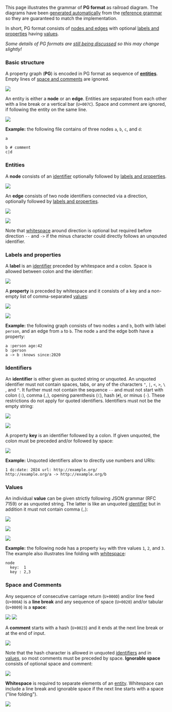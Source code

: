 This page illustrates the grammar of **PG format** as railroad diagram. The diagrams have been [generated automatically](https://github.com/peggyjs/peggy-tracks) from the [reference grammar](../src/pg.pegjs) so they are guaranteed to match the implementation.

In short, PG format consists of [nodes and edges](#entities) with optional
[labels and properties](#labels-and-properties) having [values](#values).

*Some details of PG formats are [still being discussed](https://github.com/pg-format/pg-formatter/discussions) so this may change slightly!*


### Basic structure

A property graph (**PG**) is encoded in PG format as sequence of
[**entities**](#entities). Empty lines of [space and
comments](#space-and-comments) are ignored.

![](PG.svg)

An entity is either a **node** or an **edge**. Entities are separated from each
other with a line break or a vertical bar (`U+007C`). Space and comment are
ignored, if following the entity on the same line.

![](Entity.svg)

**Example:** the following file contains of three nodes `a`, `b`, `c`, and `d`:

~~~pg
a

b # comment
c|d
~~~


### Entities

A **node** consists of an [identifier](#identifiers) optionally followed by
[labels and properties](#labels-and-properties).

![](Node.svg)

An **edge** consists of two node identifiers connected via a direction,
optionally followed by [labels and properties](#labels-and-properties).

![](Edge.svg)

![](Direction.svg)

Note that [whitespace](#space-and-comments) around direction is optional 
but required before direction `--` and `->` if the minus character could
directly follows an unqouted identifier.


### Labels and properties

A **label** is an [identifier](#identifiers) preceded by whitespace and a colon.
Space is allowed between colon and the identifier:

![](Label.svg)

A **property** is preceded by whitespace and it consists of a key and
a non-empty list of comma-separated [values](#values):

![](Property.svg)

![](ValueList.svg)

**Example:** the following graph consists of two nodes `a` and `b`, both with label
`person`, and an edge from `a` to `b`. The node `a` and the edge both have
a property:

~~~pg
a :person age:42
b :person
a -> b :knows since:2020
~~~


### Identifiers

An **identifier** is either given as quoted string or unquoted. An unquoted
identifier must not contain spaces, tabs, or any of the characters `"`, `|`,
`<`, `>`, `\ `, and `^`. It further must not contain the sequence `--` and must
not start with colon (`:`), comma (`,`), opening parenthesis (`(`), hash (`#`),
or minus (`-`). These restrictions do not apply for quoted identifiers.
Identifiers must not be the empty string:

![](Identifier.svg)

![](UnquotedIdentifier-1.svg)

A property **key** is an identifier followed by a colon. If given unquoted, the
colon must be preceded and/or followed by space:

![](Key.svg)

**Example:** Unquoted identifiers allow to directly use numbers and URIs:

~~~pg
1 dc:date: 2024 url: http://example.org/ 
http://example.org/a -> http://example.org/b 
~~~


### Values

An individual **value** can be given strictly following JSON grammar (RFC 7159)
or as unquoted string. The latter is like an unquoted [identifier](#identifiers)
but in addition it must not contain comma (`,`):

![](Value-1.svg)

![](Number-2.svg)

![](QuotedString-4.svg)


**Example:** the following node has a property `key` with thre values `1`, `2`,
and `3`. The example also illustrates line folding with
[whitespace](#spaces-and-comments):

~~~pg
node
  key:  1
  key : 2,3
~~~


### Space and Comments

Any sequence of consecutive carriage return (`U+000D`) and/or line feed
(`U+000A`) is a **line break** and any sequence of space (`U+0020`) and/or
tabular (`U+0009`) is a **space**:

![](LineBreak.svg) ![](Space.svg)

A **comment** starts with a hash (`U+0023`) and it ends at the next line break
or at the end of input.

![](Comment.svg)

Note that the hash character is allowed in unquoted [identifiers](#identifiers)
and in [values](#values), so most comments must be preceded by space.
**Ignorable space** consists of optional space and comment:

![](IgnorableSpace.svg)

**Whitespace** is required to separate elements of an [entity](#entities).
Whitespace can include a line break and ignorable space if the next line starts
with a space ("line folding").

![](WS.svg)

